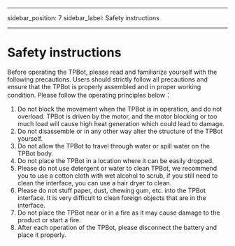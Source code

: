 ﻿---

sidebar_position: 7
sidebar_label: Safety instructions

---


# Safety instructions

Before operating the TPBot, please read and familiarize yourself with the following precautions. Users should strictly follow all precautions and ensure that the TPBot is properly assembled and in proper working condition.
Please follow the operating principles below：

1. Do not block the movement when the TPBot is in operation, and do not overload. TPBot is driven by the motor, and the motor blocking or too much load will cause high heat generation which could lead to damage.
2. Do not disassemble or in any other way alter the structure of the TPBot yourself.
3. Do not allow the TPBot to travel through water or spill water on the TPBot body.
4. Do not place the TPBot in a location where it can be easily dropped.
5. Please do not use detergent or water to clean TPBot, we recommend you to use a cotton cloth with wet alcohol to scrub, if you still need to clean the interface, you can use a hair dryer to clean.
6. Please do not stuff paper, dust, chewing gum, etc. into the TPBot interface. It is very difficult to clean foreign objects that are in the interface.
8. Do not place the TPBot near or in a fire as it may cause damage to the product or start a fire.
9. After each operation of the TPBot, please disconnect the battery and place it properly.
